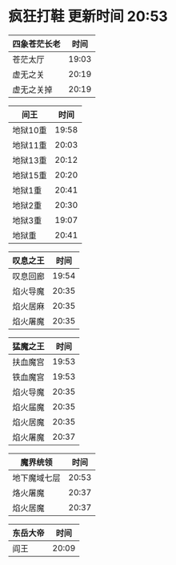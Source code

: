# 疯狂打鞋 更新时间 20:53

| 四象苍茫长老   | 时间    |
|--------|-------|
| 苍茫太厅 | 19:03 |
| 虚无之关 | 20:19 |
| 虚无之关掉 | 20:19 |

| 间王   | 时间    |
|--------|-------|
| 地狱10重 | 19:58 |
| 地狱11重 | 20:03 |
| 地狱13重 | 20:12 |
| 地狱15重 | 20:20 |
| 地狱1重 | 20:41 |
| 地狱2重 | 20:30 |
| 地狱3重 | 19:07 |
| 地狱重 | 20:41 |

| 叹息之王   | 时间    |
|--------|-------|
| 叹息回廊 | 19:54 |
| 焰火导魔 | 20:35 |
| 焰火居麻 | 20:35 |
| 焰火屠魔 | 20:35 |

| 猛魔之王   | 时间    |
|--------|-------|
| 扶血魔宫 | 19:53 |
| 铁血魔宫 | 19:53 |
| 焰火导魔 | 20:35 |
| 焰火届魔 | 20:35 |
| 焰火居魔 | 20:35 |
| 焰火屠魔 | 20:37 |

| 魔界统领   | 时间    |
|--------|-------|
| 地下魔域七层 | 20:53 |
| 烙火屠魔 | 20:37 |
| 焰火居魔 | 20:37 |

| 东岳大帝   | 时间    |
|--------|-------|
| 阎王 | 20:09 |